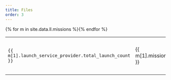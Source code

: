 ```yaml
---
title: Files
order: 3
---
```

<table class="border">
  <tbody data-sort="up">
    {% for m in site.data.ll.missions %}<tr class="{{ m[1].status.abbrev }}" sort="{{ m[1].window_start }}">
      <td><code>{{ m[1].launch_service_provider.total_launch_count }}</code></td>
      <td>{{ m[1].mission.name }}</td>
      <td><code>{% assign year_window = m[1].window_start %}{{ year_window | replace: "T", " " | replace: "Z", " " }}</code></td>
      <td>{% include widgets/datetime.html datetime=year_window replace=true %}</td>
    </tr>{% endfor %}
  </tbody>
</table>
